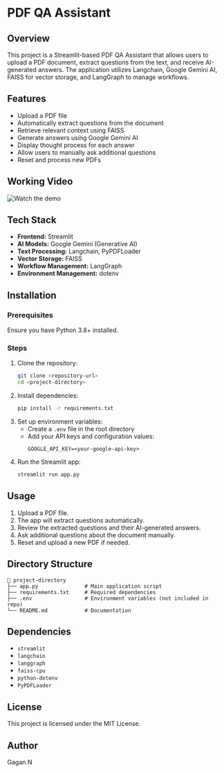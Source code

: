 # PDF QA Assistant

## Overview

This project is a Streamlit-based PDF QA Assistant that allows users to upload a PDF document, extract questions from the text, and receive AI-generated answers. The application utilizes Langchain, Google Gemini AI, FAISS for vector storage, and LangGraph to manage workflows.

## Features

- Upload a PDF file
- Automatically extract questions from the document
- Retrieve relevant context using FAISS
- Generate answers using Google Gemini AI
- Display thought process for each answer
- Allow users to manually ask additional questions
- Reset and process new PDFs

## Working Video

![Watch the demo](https://drive.google.com/file/d/1gJE4ExpTYQX8Yj2ZNWeJGHEfsFLnfxB6/view?usp=sharing)

## Tech Stack

- **Frontend:** Streamlit
- **AI Models:** Google Gemini (Generative AI)
- **Text Processing:** Langchain, PyPDFLoader
- **Vector Storage:** FAISS
- **Workflow Management:** LangGraph
- **Environment Management:** dotenv

## Installation

### Prerequisites

Ensure you have Python 3.8+ installed.

### Steps

1. Clone the repository:
   ```sh
   git clone <repository-url>
   cd <project-directory>
   ```
2. Install dependencies:
   ```sh
   pip install -r requirements.txt
   ```
3. Set up environment variables:
   - Create a `.env` file in the root directory
   - Add your API keys and configuration values:
     ```env
     GOOGLE_API_KEY=<your-google-api-key>
     ```
4. Run the Streamlit app:
   ```sh
   streamlit run app.py
   ```

## Usage

1. Upload a PDF file.
2. The app will extract questions automatically.
3. Review the extracted questions and their AI-generated answers.
4. Ask additional questions about the document manually.
5. Reset and upload a new PDF if needed.

## Directory Structure

```
📂 project-directory
├── app.py               # Main application script
├── requirements.txt     # Required dependencies
├── .env                 # Environment variables (not included in repo)
└── README.md            # Documentation
```

## Dependencies

- `streamlit`
- `langchain`
- `langgraph`
- `faiss-cpu`
- `python-dotenv`
- `PyPDFLoader`

## License

This project is licensed under the MIT License.

## Author

Gagan N

